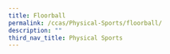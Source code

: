 ```yaml
---
title: Floorball
permalink: /ccas/Physical-Sports/floorball/
description: ""
third_nav_title: Physical Sports
---
```

